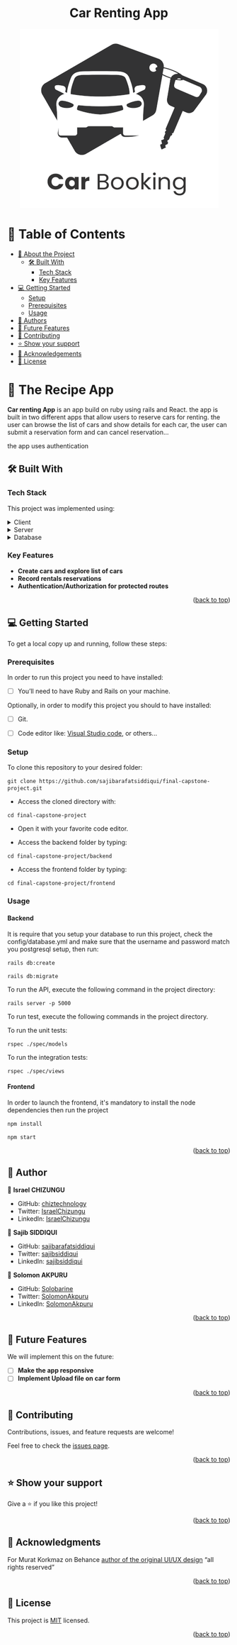 
<a name="readme-top"></a>

<div align="center">
  <h1><b>Car Renting App</b></h1>
    <img src='./frontend/public/car%20booking%20logo.png'/>
</div>

<!-- TABLE OF CONTENTS -->

# 📗 Table of Contents

- [📖 About the Project](#about-project)
  - [🛠 Built With](#built-with)
    - [Tech Stack](#tech-stack)
    - [Key Features](#key-features)
- [💻 Getting Started](#getting-started)
  - [Setup](#setup)
  - [Prerequisites](#prerequisites)
  - [Usage](#usage)
- [👥 Authors](#authors)
- [🔭 Future Features](#future-features)
- [🤝 Contributing](#contributing)
- [⭐️ Show your support](#support)
- [🙏 Acknowledgements](#acknowledgements)
- [📝 License](#license)

# 📖 The Recipe App <a name="about-project"></a>

 **Car renting App** is an app build on ruby using rails and React.
 the app is built in two different apps that allow users to reserve cars for renting. the user can browse the list of cars and show details for each car, the user can submit a reservation form and can cancel reservation...

 the app uses authentication

## 🛠 Built With <a name="built-with"></a>

### Tech Stack <a name="tech-stack"></a>

This project was implemented using:

<details>
  <summary>Client</summary>
  <ul>
    <li><a href="https://reactjs.org/">React.js</a></li>
  </ul>
</details>

<details>
  <summary>Server</summary>
  <ul>
    <li><a href="https://rubyonrails.org/">Ruby on Rails</a></li>
  </ul>
</details>

<details>
<summary>Database</summary>
  <ul>
    <li><a href="https://www.postgresql.org/">PostgreSQL</a></li>
  </ul>
</details>

### Key Features <a name="key-features"></a>

- **Create cars and explore list of cars**
- **Record rentals reservations**
- **Authentication/Authorization for protected routes**

<p align="right">(<a href="#readme-top">back to top</a>)</p>

## 💻 Getting Started <a name="getting-started"></a>

To get a local copy up and running, follow these steps:

### Prerequisites

In order to run this project you need to have installed:

- [ ] You’ll need to have Ruby and Rails on your machine.

Optionally, in order to modify this project you should to have installed:

- [ ] Git.

- [ ] Code editor like: [Visual Studio code](https://code.visualstudio.com/), or others...

### Setup

To clone this repository to your desired folder:

```console
git clone https://github.com/sajibarafatsiddiqui/final-capstone-project.git
```

- Access the cloned directory with:

```console
cd final-capstone-project
```

- Open it with your favorite code editor.

- Access the backend folder by typing:

```console
cd final-capstone-project/backend
```

- Access the frontend folder by typing:

```console
cd final-capstone-project/frontend
```

### Usage

#### Backend

It is require that you setup your database to run this project, check the config/database.yml and make sure that the username and password match you postgresql setup, then run:

```console
rails db:create
```

```console
rails db:migrate
```

To run the API, execute the following command in the project directory:

```console
rails server -p 5000
```

To run test, execute the following commands in the project directory.

To run the unit tests:

  ```console
  rspec ./spec/models 
  ```
To run the integration tests:

  ```console
  rspec ./spec/views
  ```

  #### Frontend

In order to launch the frontend, it's mandatory to install the node dependencies then run the project

```console
npm install
```

```console
npm start
```

<p align="right">(<a href="#readme-top">back to top</a>)</p>


## 👥 Author <a name="authors"></a>

👤 **Israel CHIZUNGU**

- GitHub: [chiztechnology](https://github.com/chiztechnology)
- Twitter: [IsraelChizungu](https://twitter.com/IsraelChizungu)
- LinkedIn: [IsraelChizungu](https://www.linkedin.com/in/israelchizungu/)

👤 **Sajib SIDDIQUI**

- GitHub: [sajibarafatsiddiqui](https://github.com/sajibarafatsiddiqui)
- Twitter: [sajibsiddiqui](https://twitter.com/)
- LinkedIn: [sajibsiddiqui](https://www.linkedin.com/)

👤 **Solomon AKPURU**

- GitHub: [Solobarine](https://github.com/solobarine)
- Twitter: [SolomonAkpuru](https://twitter.com/)
- LinkedIn: [SolomonAkpuru](https://www.linkedin.com/)


<p align="right">(<a href="#readme-top">back to top</a>)</p>

## 🔭 Future Features <a name="future-features"></a>

We will implement this on the future:

- [ ] **Make the app responsive**
- [ ] **Implement Upload file on car form**

<p align="right">(<a href="#readme-top">back to top</a>)</p>

## 🤝 Contributing <a name="contributing"></a>

Contributions, issues, and feature requests are welcome!

Feel free to check the [issues page](https://github.com/sajibarafatsiddiqui/final-capstone-project/issues).

<p align="right">(<a href="#readme-top">back to top</a>)</p>

## ⭐️ Show your support <a name="support"></a>

Give a ⭐️ if you like this project!

<p align="right">(<a href="#readme-top">back to top</a>)</p>

## 🙏 Acknowledgments <a name="acknowledgements"></a>

 For Murat Korkmaz on Behance [author of the original UI/UX design](https://www.behance.net/gallery/26425031/Vespa-Responsive-Redesign)  “all rights reserved”

<p align="right">(<a href="#readme-top">back to top</a>)</p>

## 📝 License <a name="license"></a>

This project is [MIT](./LICENSE) licensed.

<p align="right">(<a href="#readme-top">back to top</a>)
